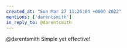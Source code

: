 ```yaml
---
created_at: "Sun Mar 27 11:26:04 +0000 2022"
mentions: ['darentsmith']
in_reply_to: @darentsmith
---
```


@darentsmith Simple yet effective!
